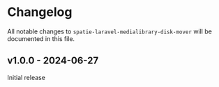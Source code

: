 # Changelog

All notable changes to `spatie-laravel-medialibrary-disk-mover` will be documented in this file.

## v1.0.0 - 2024-06-27

Initial release

